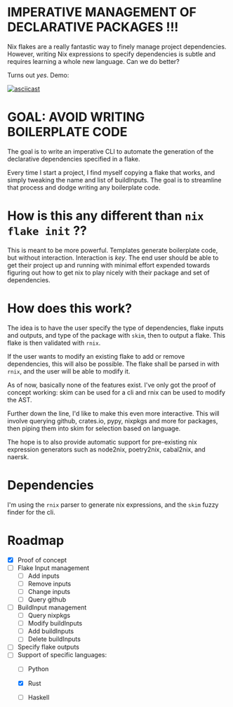 # IMPERATIVE MANAGEMENT OF DECLARATIVE PACKAGES !!! #

Nix flakes are a really fantastic way to finely manage project dependencies.
However, writing Nix expressions to specify dependencies is subtle
and requires learning a whole new language. Can we do better?

Turns out *yes*.  Demo:


[![asciicast](https://asciinema.org/a/GkoYll3a9mT7R6264xymdxuP2.svg)](https://asciinema.org/a/GkoYll3a9mT7R6264xymdxuP2)



# GOAL: AVOID WRITING BOILERPLATE CODE #

The goal is to write an imperative CLI to automate the generation
of the declarative dependencies specified in a flake.

Every time I start a project, I find myself copying a
flake that works, and simply tweaking the
name and list of buildInputs. The goal is to streamline
that process and dodge writing any boilerplate code.

# How is this any different than `nix flake init` ?? #

This is meant to be more powerful. Templates generate
boilerplate code, but without interaction. Interaction
is *key*. The end user should be able to get their
project up and running with minimal effort expended
towards figuring out how to get nix to play nicely with
their package and set of dependencies.

# How does this work? #

The idea is to have the user specify the type of dependencies,
flake inputs and outputs, and type of the package with `skim`,
then to output a flake. This flake is then validated with `rnix`.

If the user wants to modify an existing flake to add or remove
dependencies, this will also be possible. The flake shall be
parsed in with `rnix`, and the user will be able to modify it.

As of now, basically none of the features exist. I've only
got the proof of concept working: skim can be used for a cli
and rnix can be used to modify the AST.

Further down the line, I'd like to make this even more interactive.
This will involve querying github, crates.io, pypy, nixpkgs and more for packages,
then piping them into skim for selection based on language.

The hope is to also provide automatic support for pre-existing
nix expression generators such as node2nix, poetry2nix, cabal2nix,
and naersk.

# Dependencies #

I'm using the `rnix` parser to generate nix expressions,
and the `skim` fuzzy finder for the cli.

# Roadmap #

- [x] Proof of concept
- [ ] Flake Input management
  - [ ] Add inputs
  - [ ] Remove inputs
  - [ ] Change inputs
  - [ ] Query github
- [ ] BuildInput management
  - [ ] Query nixpkgs
  - [ ] Modify buildInputs
  - [ ] Add buildInputs
  - [ ] Delete buildInputs
- [ ] Specify flake outputs
- [ ] Support of specific languages:
    - [ ] Python
    - [x] Rust
    - [ ] Haskell

